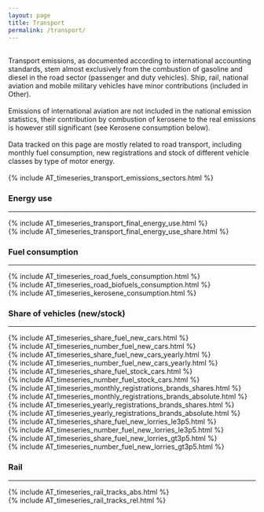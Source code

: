 ```yaml
---
layout: page
title: Transport 
permalink: /transport/
---
```


<div class="row">
 <div class="spacer"></div>

  <div class="column_left">
    <br>
    Transport emissions, as documented according to international accounting standards, stem almost exclusively from the combustion of gasoline and diesel in the road sector (passenger and duty vehicles). Ship, rail, national aviation and mobile military vehicles have minor contributions (included in Other). <br>
    <!-- As can be seen in the graphics to the right, large parts of the emissions in Austria stem from fuel exports ("tank tourism"). <br>     -->
    <br> 
    Emissions of international aviation are not included in the national emission statistics, their contribution by combustion of kerosene to the real emissions is however still significant (see Kerosene consumption below). <br>
    <br>
    Data tracked on this page are mostly related to road transport, including monthly fuel consumption, new registrations and stock of different vehicle classes by type of motor energy. <br>
    <br>

  </div>

  <div class="spacer"></div>

  <div class="column_right">
      {% include AT_timeseries_transport_emissions_sectors.html %}
  </div>
   <div class="spacer"></div>

</div> 

<div id="energy_use" class="row">
  <div class="spacer"></div>

  <div class="header-container">
    <h3 class="section-header">Energy use</h3>
    <hr>
  </div>

  <div class="spacer"></div>
</div>

<div class="row">
 <div class="spacer"></div>

  <div class="column_left">
    {% include AT_timeseries_transport_final_energy_use.html %}
  </div>

  <div class="spacer"></div>

  <div class="column_right">
    {% include AT_timeseries_transport_final_energy_use_share.html %}
  </div>
   <div class="spacer"></div>

</div> 


<div id="fuel_consumption" class="row">
  <div class="spacer"></div>

  <div class="header-container">
    <h3 class="section-header">Fuel consumption</h3>
    <hr>
  </div>

  <div class="spacer"></div>
</div>

<div class="row">
 <div class="spacer"></div>

  <div class="column_left">
    {% include AT_timeseries_road_fuels_consumption.html %}
  </div>

  <div class="spacer"></div>

  <div class="column_right">
    {% include AT_timeseries_road_biofuels_consumption.html %}
  </div>
   <div class="spacer"></div>

</div> 

<div class="row">
 <div class="spacer"></div>

  <div class="column_left">
    {% include AT_timeseries_kerosene_consumption.html %}
  </div>

  <div class="spacer"></div>

  <div class="column_left">
  </div>
 <div class="spacer"></div>

</div> 

<div id="vechicle shares" class="row">
  <div class="spacer"></div>

  <div class="header-container">
    <h3 class="section-header">Share of vehicles (new/stock)</h3>
    <hr>
  </div>

  <div class="spacer"></div>
</div>

<div class="row">
 <div class="spacer"></div>

  <div class="column_left">
    {% include AT_timeseries_share_fuel_new_cars.html %}
  </div>

  <div class="spacer"></div>

  <div class="column_right">
    {% include AT_timeseries_number_fuel_new_cars.html %}
  </div>
   <div class="spacer"></div>

</div> 


<div class="row">
 <div class="spacer"></div>

  <div class="column_left">
    {% include AT_timeseries_share_fuel_new_cars_yearly.html %}
  </div>

  <div class="spacer"></div>

  <div class="column_right">
    {% include AT_timeseries_number_fuel_new_cars_yearly.html %}
  </div>
   <div class="spacer"></div>

</div> 


<div class="row">
 <div class="spacer"></div>

  <div class="column_left">
    {% include AT_timeseries_share_fuel_stock_cars.html %}
  </div>

  <div class="spacer"></div>

  <div class="column_right">
    {% include AT_timeseries_number_fuel_stock_cars.html %}
  </div>
   <div class="spacer"></div>

</div> 


<div class="row">
 <div class="spacer"></div>

  <div class="column_left">
    {% include AT_timeseries_monthly_registrations_brands_shares.html %}
  </div>

  <div class="spacer"></div>

  <div class="column_right">
    {% include AT_timeseries_monthly_registrations_brands_absolute.html %}
  </div>
   <div class="spacer"></div>

</div> 



<div class="row">
 <div class="spacer"></div>

  <div class="column_left">
    {% include AT_timeseries_yearly_registrations_brands_shares.html %}
  </div>

  <div class="spacer"></div>

  <div class="column_right">
    {% include AT_timeseries_yearly_registrations_brands_absolute.html %}
  </div>
   <div class="spacer"></div>

</div> 



<div class="row">
 <div class="spacer"></div>

  <div class="column_left">
    {% include AT_timeseries_share_fuel_new_lorries_le3p5.html %}
  </div>

  <div class="spacer"></div>

  <div class="column_right">
    {% include AT_timeseries_number_fuel_new_lorries_le3p5.html %}
  </div>
   <div class="spacer"></div>

</div> 

<div class="row">
 <div class="spacer"></div>

  <div class="column_left">
    {% include AT_timeseries_share_fuel_new_lorries_gt3p5.html %}
  </div>

  <div class="spacer"></div>

  <div class="column_right">
    {% include AT_timeseries_number_fuel_new_lorries_gt3p5.html %}
  </div>
   <div class="spacer"></div>

</div> 

<div id="rail" class="row">
  <div class="spacer"></div>

  <div class="header-container">
    <h3 class="section-header">Rail</h3>
    <hr>
  </div>

  <div class="spacer"></div>
</div>

<div class="row">
 <div class="spacer"></div>

  <div class="column_left">
    {% include AT_timeseries_rail_tracks_abs.html %}
  </div>

  <div class="spacer"></div>

  <div class="column_right">
    {% include AT_timeseries_rail_tracks_rel.html %}
  </div>
   <div class="spacer"></div>

</div> 
